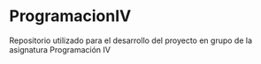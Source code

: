 # ProgramacionIV
Repositorio utilizado para el desarrollo del proyecto en grupo de la asignatura Programación IV
